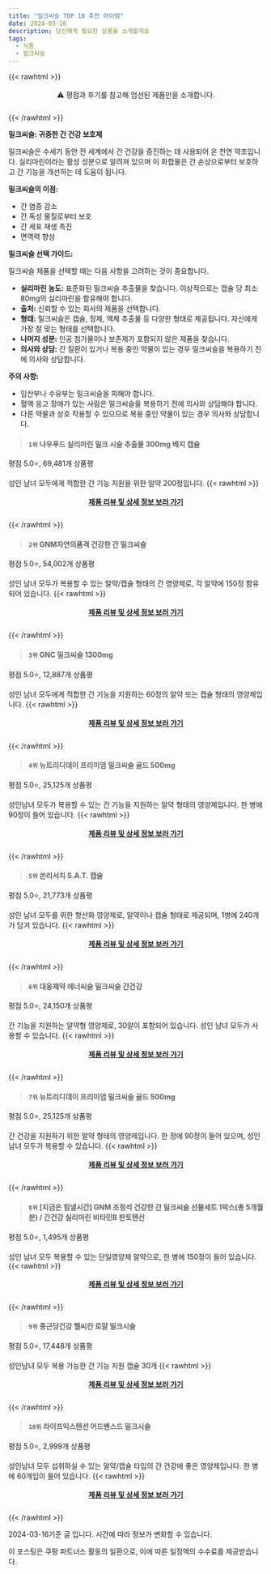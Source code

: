 ```yaml
---
title: "밀크씨슬 TOP 10 추천 아이템"
date: 2024-03-16
description: 당신에게 필요한 상품을 소개할게요
tags:
  - 식품
  - 밀크씨슬
---
```

{{< rawhtml >}}<div class="toc" style="text-align: center; height: 50px; line-height: 2;">  <p>⚠️ 평점과 후기를 참고해 엄선된 제품만을 소개합니다.<br></p></div> {{< /rawhtml >}}

**밀크씨슬: 귀중한 간 건강 보호제**

밀크씨슬은 수세기 동안 전 세계에서 간 건강을 증진하는 데 사용되어 온 천연 약초입니다. 실리마린이라는 활성 성분으로 알려져 있으며 이 화합물은 간 손상으로부터 보호하고 간 기능을 개선하는 데 도움이 됩니다.

**밀크씨슬의 이점:**

* 간 염증 감소
* 간 독성 물질로부터 보호
* 간 세포 재생 촉진
* 면역력 향상

**밀크씨슬 선택 가이드:**

밀크씨슬 제품을 선택할 때는 다음 사항을 고려하는 것이 중요합니다.

* **실리마린 농도:** 표준화된 밀크씨슬 추출물을 찾습니다. 이상적으로는 캡슐 당 최소 80mg의 실리마린을 함유해야 합니다.
* **출처:** 신뢰할 수 있는 회사의 제품을 선택합니다.
* **형태:** 밀크씨슬은 캡슐, 정제, 액체 추출물 등 다양한 형태로 제공됩니다. 자신에게 가장 잘 맞는 형태를 선택합니다.
* **나머지 성분:** 인공 첨가물이나 보존제가 포함되지 않은 제품을 찾습니다.
* **의사와 상담:** 간 질환이 있거나 복용 중인 약물이 있는 경우 밀크씨슬을 복용하기 전에 의사와 상담합니다.

**주의 사항:**

* 임산부나 수유부는 밀크씨슬을 피해야 합니다.
* 혈액 응고 장애가 있는 사람은 밀크씨슬을 복용하기 전에 의사와 상담해야 합니다.
* 다른 약물과 상호 작용할 수 있으므로 복용 중인 약물이 있는 경우 의사와 상담합니다.


>#### `1위` 나우푸드 실리마린 밀크 시슬 추출물 300mg 베지 캡슐
평점 5.0⭐, 69,481개 상품평

성인 남녀 모두에게 적합한 간 기능 지원을 위한 알약 200정입니다.
{{< rawhtml >}}<div class="toc" style="text-align: center; height: 50px; line-height: 2;"><p><b><a href="https://link.coupang.com/re/AFFSDP?lptag=AF5033054&pageKey=7156986260&itemId=18004343380&vendorItemId=3180741512&traceid=V0-153-6687e622585d3d9d&requestid=20240316184204338298654928&token=31850C%7CGM">제품 리뷰 및 상세 정보 보러 가기</a></b><br></p> </div>{{< /rawhtml >}}

>#### `2위` GNM자연의품격 건강한 간 밀크씨슬
평점 5.0⭐, 54,002개 상품평

성인 남녀 모두가 복용할 수 있는 알약/캡슐 형태의 간 영양제로, 각 알약에 150정 함유되어 있습니다.
{{< rawhtml >}}<div class="toc" style="text-align: center; height: 50px; line-height: 2;"><p><b><a href="https://link.coupang.com/re/AFFSDP?lptag=AF5033054&pageKey=2210839123&itemId=18207243666&vendorItemId=72704482830&traceid=V0-153-61f93780ce3c816e&requestid=20240316184204338298654928&token=31850C%7CGM">제품 리뷰 및 상세 정보 보러 가기</a></b><br></p> </div>{{< /rawhtml >}}

>#### `3위` GNC 밀크씨슬 1300mg
평점 5.0⭐, 12,887개 상품평

성인 남녀 모두에게 적합한 간 기능을 지원하는 60정의 알약 또는 캡슐 형태의 영양제입니다.
{{< rawhtml >}}<div class="toc" style="text-align: center; height: 50px; line-height: 2;"><p><b><a href="https://link.coupang.com/re/AFFSDP?lptag=AF5033054&pageKey=4383583072&itemId=5186068247&vendorItemId=72495287740&traceid=V0-153-d1301ba3fb619b6f&requestid=20240316184204338298654928&token=31850C%7CGM">제품 리뷰 및 상세 정보 보러 가기</a></b><br></p> </div>{{< /rawhtml >}}

>#### `4위` 뉴트리디데이 프리미엄 밀크씨슬 골드 500mg
평점 5.0⭐, 25,125개 상품평

성인남녀 모두가 복용할 수 있는 간 기능을 지원하는 알약 형태의 영양제입니다. 한 병에 90정이 들어 있습니다.
{{< rawhtml >}}<div class="toc" style="text-align: center; height: 50px; line-height: 2;"><p><b><a href="https://link.coupang.com/re/AFFSDP?lptag=AF5033054&pageKey=6988442433&itemId=17095889262&vendorItemId=4644465990&traceid=V0-153-c795c3602ca6c34a&requestid=20240316184204338298654928&token=31850C%7CGM">제품 리뷰 및 상세 정보 보러 가기</a></b><br></p> </div>{{< /rawhtml >}}

>#### `5위` 쏜리서치 S.A.T. 캡슐
평점 5.0⭐, 21,773개 상품평

성인 남녀 모두를 위한 항산화 영양제로, 알약이나 캡슐 형태로 제공되며, 1병에 240개가 담겨 있습니다.
{{< rawhtml >}}<div class="toc" style="text-align: center; height: 50px; line-height: 2;"><p><b><a href="https://link.coupang.com/re/AFFSDP?lptag=AF5033054&pageKey=6432166864&itemId=18518575782&vendorItemId=81217793869&traceid=V0-153-100a96533d9ff7e8&requestid=20240316184204338298654928&token=31850C%7CGM">제품 리뷰 및 상세 정보 보러 가기</a></b><br></p> </div>{{< /rawhtml >}}

>#### `6위` 대웅제약 에너씨슬 밀크씨슬 간건강
평점 5.0⭐, 24,150개 상품평

간 기능을 지원하는 알약형 영양제로, 30알이 포함되어 있습니다. 성인 남녀 모두가 사용할 수 있습니다.
{{< rawhtml >}}<div class="toc" style="text-align: center; height: 50px; line-height: 2;"><p><b><a href="https://link.coupang.com/re/AFFSDP?lptag=AF5033054&pageKey=1349594508&itemId=13411699331&vendorItemId=85101502778&traceid=V0-153-fd0e2adf81cfa5c6&requestid=20240316184204338298654928&token=31850C%7CGM">제품 리뷰 및 상세 정보 보러 가기</a></b><br></p> </div>{{< /rawhtml >}}

>#### `7위` 뉴트리디데이 프리미엄 밀크씨슬 골드 500mg
평점 5.0⭐, 25,125개 상품평

간 건강을 지원하기 위한 알약 형태의 영양제입니다. 한 정에 90정이 들어 있으며, 성인 남녀 모두가 복용할 수 있습니다.
{{< rawhtml >}}<div class="toc" style="text-align: center; height: 50px; line-height: 2;"><p><b><a href="https://link.coupang.com/re/AFFSDP?lptag=AF5033054&pageKey=6988442433&itemId=17095863877&vendorItemId=88913057425&traceid=V0-153-c795c3602ca6c34a&requestid=20240316184204338298654928&token=31850C%7CGM">제품 리뷰 및 상세 정보 보러 가기</a></b><br></p> </div>{{< /rawhtml >}}

>#### `8위` [지금은 힘낼시간] GNM 조정석 건강한 간 밀크씨슬 선물세트 1박스(총 5개월분) / 간건강 실리마린 비타민B 판토텐산
평점 5.0⭐, 1,495개 상품평

성인 남녀 모두 복용할 수 있는 단일영양제 알약으로, 한 병에 150정이 들어 있습니다.
{{< rawhtml >}}<div class="toc" style="text-align: center; height: 50px; line-height: 2;"><p><b><a href="https://link.coupang.com/re/AFFSDP?lptag=AF5033054&pageKey=6157457688&itemId=11927531828&vendorItemId=79236264176&traceid=V0-153-498745e76d9b4f29&requestid=20240316184204338298654928&token=31850C%7CGM">제품 리뷰 및 상세 정보 보러 가기</a></b><br></p> </div>{{< /rawhtml >}}

>#### `9위` 종근당건강 헬씨칸 로얄 밀크시슬
평점 5.0⭐, 17,448개 상품평

성인남녀 모두 복용 가능한 간 기능 지원 캡슐 30개
{{< rawhtml >}}<div class="toc" style="text-align: center; height: 50px; line-height: 2;"><p><b><a href="https://link.coupang.com/re/AFFSDP?lptag=AF5033054&pageKey=1471365225&itemId=2529340426&vendorItemId=85201755344&traceid=V0-153-391b6b8d6fb3c3e9&requestid=20240316184204338298654928&token=31850C%7CGM">제품 리뷰 및 상세 정보 보러 가기</a></b><br></p> </div>{{< /rawhtml >}}

>#### `10위` 라이프익스텐션 어드벤스드 밀크시슬
평점 5.0⭐, 2,999개 상품평

성인남녀 모두 섭취하실 수 있는 알약/캡슐 타입의 간 건강에 좋은 영양제입니다. 한 병에 60개입이 들어 있습니다.
{{< rawhtml >}}<div class="toc" style="text-align: center; height: 50px; line-height: 2;"><p><b><a href="https://link.coupang.com/re/AFFSDP?lptag=AF5033054&pageKey=2365823&itemId=10878640&vendorItemId=3270592295&traceid=V0-153-46c78583827e19a7&requestid=20240316184204338298654928&token=31850C%7CGM">제품 리뷰 및 상세 정보 보러 가기</a></b><br></p> </div>{{< /rawhtml >}}


2024-03-16기준 글 입니다.
시간에 따라 정보가 변화할 수 있습니다.

이 포스팅은 쿠팡 파트너스 활동의 일환으로, 이에 따른 일정액의 수수료를 제공받습니다.